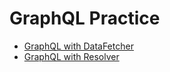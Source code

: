 # GraphQL Practice

- [GraphQL with DataFetcher](https://github.com/donggov/graphql-practice/tree/master/graphql)
- [GraphQL with Resolver](https://github.com/donggov/graphql-practice/tree/master/graphql-crud)
